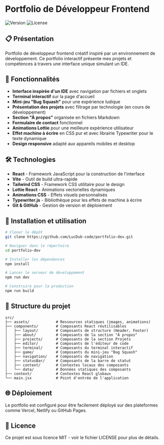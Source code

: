 # Portfolio de Développeur Frontend

![Version](https://img.shields.io/badge/version-1.0.0-blue.svg)
![License](https://img.shields.io/badge/license-MIT-green.svg)

## 📋 Présentation

Portfolio de développeur frontend créatif inspiré par un environnement de développement. Ce portfolio interactif présente mes projets et compétences à travers une interface unique simulant un IDE.

## 🚀 Fonctionnalités

- **Interface inspirée d'un IDE** avec navigation par fichiers et onglets
- **Terminal interactif** sur la page d'accueil
- **Mini-jeu "Bug Squash"** pour une expérience ludique
- **Présentation des projets** avec filtrage par technologie (en cours de développement)
- **Section "À propos"** organisée en fichiers Markdown
- **Formulaire de contact** fonctionnel
- **Animations Lottie** pour une meilleure expérience utilisateur
- **Effet machine à écrire** en CSS pur et avec librairie Typewriter pour le texte dynamique
- **Design responsive** adapté aux appareils mobiles et desktop

## 🛠️ Technologies

- **React** - Framework JavaScript pour la construction de l'interface
- **Vite** - Outil de build ultra-rapide
- **Tailwind CSS** - Framework CSS utilitaire pour le design
- **Lottie React** - Animations vectorielles dynamiques
- **Animations CSS** - Effets visuels personnalisés
- **Typewriter.js** - Bibliothèque pour les effets de machine à écrire
- **Git & GitHub** - Gestion de version et déploiement

## 🔧 Installation et utilisation

```bash
# Cloner le dépôt
git clone https://github.com/LucDub-code/portfolio-dev.git

# Naviguer dans le répertoire
cd portfolio-dev

# Installer les dépendances
npm install

# Lancer le serveur de développement
npm run dev

# Construire pour la production
npm run build
```

## 📂 Structure du projet

```
src/
├── assets/            # Ressources statiques (images, animations)
├── components/        # Composants React réutilisables
│   ├── layout/        # Composants de structure (Header, Footer)
│   ├── about/         # Composants de la section "À propos"
│   ├── projects/      # Composants de la section Projets
│   ├── editor/        # Composants de l'éditeur de code
│   ├── terminal/      # Composants du terminal interactif
│   ├── game/          # Composants du mini-jeu "Bug Squash"
│   ├── navigation/    # Composants de navigation
│   ├── statusBar/     # Composants de la barre de statut
│   ├── context/       # Contextes locaux des composants
│   └── data/          # Données statiques des composants
├── context/           # Contextes React globaux
└── main.jsx           # Point d'entrée de l'application
```

## 🌐 Déploiement

Le portfolio est configuré pour être facilement déployé sur des plateformes comme Vercel, Netlify ou GitHub Pages.

## 📝 Licence

Ce projet est sous licence MIT - voir le fichier LICENSE pour plus de détails.
